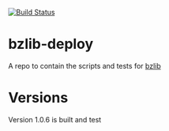 [![Build Status](https://ci.sagrid.ac.za/buildStatus/icon?job=bzlib-deploy)](https://ci.sagrid.ac.za/job/bzlib-deploy)

# bzlib-deploy

A repo to contain the scripts and tests for [bzlib](http://www.bzip.org/)

# Versions

Version 1.0.6 is built and test
